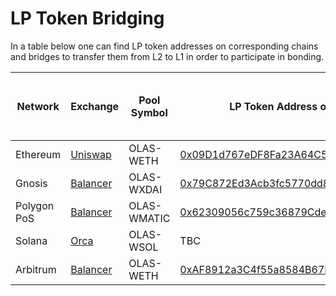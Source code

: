 # LP Token Bridging

In a table below one can find LP token addresses on corresponding chains and bridges to transfer them from L2 to L1
in order to participate in bonding.

| Network     | Exchange                                                                                                                   | Pool Symbol | LP Token Address on Native Chain                                                                                       | Bridged LP Token Address on Ethereum                                                                                | Bridge (OLAS from Chain to Ethereum)                                   |
|-------------|----------------------------------------------------------------------------------------------------------------------------|-------------|------------------------------------------------------------------------------------------------------------------------|---------------------------------------------------------------------------------------------------------------------|------------------------------------------------------------------------|
| Ethereum    | [Uniswap](https://app.uniswap.org/swap?inputCurrency=ETH&outputCurrency=0x0001a500a6b18995b03f44bb040a5ffc28e45cb0)        | OLAS-WETH   | [0x09D1d767eDF8Fa23A64C51fa559E0688E526812F](https://etherscan.io/token/0x09d1d767edf8fa23a64c51fa559e0688e526812f)    | N/A                                                                                                                 | N/A                                                                    |
| Gnosis      | [Balancer](https://app.balancer.fi/#/gnosis-chain/pool/0x79c872ed3acb3fc5770dd8a0cd9cd5db3b3ac985000200000000000000000067) | OLAS-WXDAI  | [0x79C872Ed3Acb3fc5770dd8a0cD9Cd5dB3B3Ac985](https://gnosisscan.io/token/0x79c872ed3acb3fc5770dd8a0cd9cd5db3b3ac985)   | [0x27df632fd0dcf191C418c803801D521cd579F18e](https://etherscan.io/token/0x27df632fd0dcf191c418c803801d521cd579f18e) | [OmniBridge](https://omni.gnosischain.com/bridge)                      |
| Polygon PoS | [Balancer](https://app.balancer.fi/#/polygon/pool/0x62309056c759c36879cde93693e7903bf415e4bc000200000000000000000d5f)      | OLAS-WMATIC | [0x62309056c759c36879Cde93693E7903bF415E4Bc](https://polygonscan.com/token/0x62309056c759c36879cde93693e7903bf415e4bc) | [0xf9825A563222f9eFC81e369311DAdb13D68e60a4](https://etherscan.io/token/0xf9825A563222f9eFC81e369311DAdb13D68e60a4) | [Wormhole Portal](https://portalbridge.com/advanced-tools/#/transfer)  |
| Solana      | [Orca](https://www.orca.so/liquidity?address=5dMKUYJDsjZkAD3wiV3ViQkuq9pSmWQ5eAzcQLtDnUT3)                                 | OLAS-WSOL   | TBC                                                                                                                    | TBC                                                                                                                 | [Wormhole Portal](https://portalbridge.com/advanced-tools/#/transfer)  |
| Arbitrum    | [Balancer](https://app.balancer.fi/#/arbitrum/pool/0xaf8912a3c4f55a8584b67df30ee0ddf0e60e01f80002000000000000000004fc)     | OLAS-WETH   | [0xAF8912a3C4f55a8584B67DF30ee0dDf0e60e01f8](https://arbiscan.io/token/0xaf8912a3c4f55a8584b67df30ee0ddf0e60e01f8)     | [0x36B203Cb3086269f005a4b987772452243c0767f](https://etherscan.io/token/0x36B203Cb3086269f005a4b987772452243c0767f) | [Wormhole Portal](https://portalbridge.com/advanced-tools/#/transfer)  |